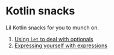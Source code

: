 # Kotlin snacks

Lil Kotlin snacks for you to munch on.

1. [Using `let` to deal with optionals](let-to-deal-with-nulls.md)
2. [Expressing yourself with expressions](expressing-yourself-with-expressions.md)
